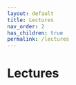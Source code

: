 ```yaml
---
layout: default
title: Lectures
nav_order: 2
has_children: true
permalink: /lectures
---
```


# Lectures
